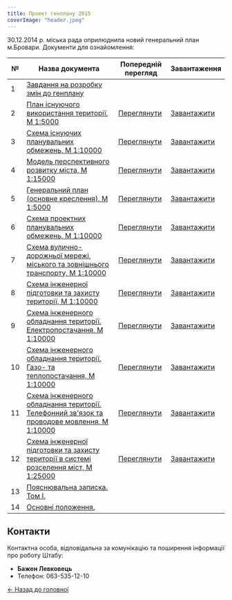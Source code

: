 ```yaml
---
title: Проект генплану 2015
coverImage: "header.jpeg"
---
```


30.12.2014 р. міська рада оприлюднила новий генеральний план м.Бровари. Документи для ознайомлення:

| № | Назва документа | Попередній перегляд | Завантаження |
|---|----------------|---------------------|--------------|
| 1 | [Завдання на розробку змін до генплану](https://drive.google.com/file/d/0By2guNGEQkueVWxqNlBfZEtjbWM/view?usp=sharing) | | |
| 2 | [План існуючого використання території, М 1:5000](https://drive.google.com/file/d/0By2guNGEQkueeld4WjZaSmxlbVE/view?usp=sharing) | [Переглянути](https://drive.google.com/file/d/0By2guNGEQkueT3ZUcThVWm1nUGM/view?usp=sharing) | [Завантажити](https://drive.google.com/file/d/0By2guNGEQkueT3ZUcThVWm1nUGM/view?usp=sharing) |
| 3 | [Схема існуючих планувальних обмежень, М 1:10000](https://drive.google.com/file/d/0By2guNGEQkuedjdCYzJWRkVhSkE/view?usp=sharing) | [Переглянути](https://drive.google.com/file/d/0By2guNGEQkueMFl0TFdEMzFYbTA/view?usp=sharing) | [Завантажити](https://drive.google.com/file/d/0By2guNGEQkueMFl0TFdEMzFYbTA/view?usp=sharing) |
| 4 | [Модель перспективного розвитку міста, М 1:15000](https://drive.google.com/file/d/0By2guNGEQkuecm9zUDhuVWkwNk0/view?usp=sharing) | [Переглянути](https://drive.google.com/file/d/0By2guNGEQkueM1JZUGM1cFZ1Rms/view?usp=sharing) | [Завантажити](https://drive.google.com/file/d/0By2guNGEQkueM1JZUGM1cFZ1Rms/view?usp=sharing) |
| 5 | [Генеральний план (основне креслення), М 1:5000](https://drive.google.com/file/d/0By2guNGEQkueM3BXQ0R1NFhOcDg/view?usp=sharing) | [Переглянути](https://drive.google.com/file/d/0By2guNGEQkueM1NfNEdUZkZnVGs/view?usp=sharing) | [Завантажити](https://drive.google.com/file/d/0By2guNGEQkueM1NfNEdUZkZnVGs/view?usp=sharing) |
| 6 | [Схема проектних планувальних обмежень, М 1:10000](https://drive.google.com/file/d/0By2guNGEQkued3JoV2VPNUQ1QU0/view?usp=sharing) | [Переглянути](https://drive.google.com/file/d/0By2guNGEQkuebnMtczY4T0hBTm8/view?usp=sharing) | [Завантажити](https://drive.google.com/file/d/0By2guNGEQkuebnMtczY4T0hBTm8/view?usp=sharing) |
| 7 | [Схема вулично-дорожньої мережі, міського та зовнішнього транспорту, М 1:10000](https://drive.google.com/file/d/0By2guNGEQkueSVYxZGd6bDcwS0U/view?usp=sharing) | [Переглянути](https://drive.google.com/file/d/0By2guNGEQkueQVJhNFlHWFZNVVU/view?usp=sharing) | [Завантажити](https://drive.google.com/file/d/0By2guNGEQkueQVJhNFlHWFZNVVU/view?usp=sharing) |
| 8 | [Схема інженерної підготовки та захисту території, М 1:10000](https://drive.google.com/file/d/0By2guNGEQkueNVozVXlxSVNXM0E/view?usp=sharing) | [Переглянути](https://drive.google.com/file/d/0By2guNGEQkueWENlUUZPQUFfTUU/view?usp=sharing) | [Завантажити](https://drive.google.com/file/d/0By2guNGEQkueWENlUUZPQUFfTUU/view?usp=sharing) |
| 9 | [Схема інженерного обладнання території. Електропостачання, М 1:10000](https://drive.google.com/file/d/0By2guNGEQkueZEdGXzJDVzJIUUU/view?usp=sharing) | [Переглянути](https://drive.google.com/file/d/0By2guNGEQkuedFZIaXdEeWg4V0k/view?usp=sharing) | [Завантажити](https://drive.google.com/file/d/0By2guNGEQkuedFZIaXdEeWg4V0k/view?usp=sharing) |
| 10 | [Схема інженерного обладнання території. Газо- та теплопостачання, М 1:10000](https://drive.google.com/file/d/0By2guNGEQkueY3lkWlNXd1JzanM/view?usp=sharing) | [Переглянути](https://drive.google.com/file/d/0By2guNGEQkueU1RIekU3TlgwbjQ/view?usp=sharing) | [Завантажити](https://drive.google.com/file/d/0By2guNGEQkueU1RIekU3TlgwbjQ/view?usp=sharing) |
| 11 | [Схема інженерного обладнання території. Телефонний зв'язок та проводове мовлення, М 1:10000](https://drive.google.com/file/d/0By2guNGEQkueR3V0bVl3bVZVenM/view?usp=sharing) | [Переглянути](https://drive.google.com/file/d/0By2guNGEQkueWnZDMjl0RjZHOUE/view?usp=sharing) | [Завантажити](https://drive.google.com/file/d/0By2guNGEQkueWnZDMjl0RjZHOUE/view?usp=sharing) |
| 12 | [Схема інженерної підготовки та захисту території в системі розселення міст, М 1:25000](https://drive.google.com/file/d/0By2guNGEQkueMUJJXzNwamEwS2M/view?usp=sharing) | [Переглянути](https://drive.google.com/file/d/0By2guNGEQkuedEdTdGRXVDZ6bWs/view?usp=sharing) | [Завантажити](https://drive.google.com/file/d/0By2guNGEQkuedEdTdGRXVDZ6bWs/view?usp=sharing) |
| 13 | [Пояснювальна записка. Том I.](/images/maps/Tom%5FI.doc) | | |
| 14 | [Основні положення.](/images/maps/Osn%5Fpolog.doc) | | |

## Контакти

Контактна особа, відповідальна за комунікацію та поширення інформації про роботу Штабу:
- **Бажен Левковець**
- Телефон: 063-535-12-10

[← Назад до головної](/) 